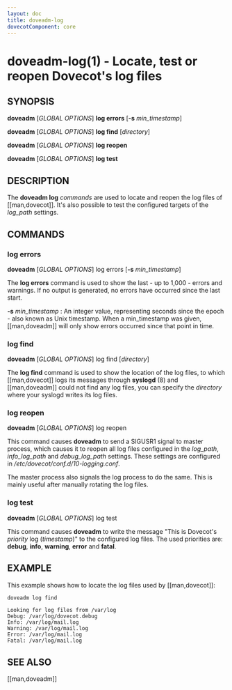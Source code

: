 ```yaml
---
layout: doc
title: doveadm-log
dovecotComponent: core
---
```


# doveadm-log(1) - Locate, test or reopen Dovecot's log files

## SYNOPSIS

**doveadm** [*GLOBAL OPTIONS*] **log errors** [**-s** *min_timestamp*]

**doveadm** [*GLOBAL OPTIONS*] **log find** [*directory*]

**doveadm** [*GLOBAL OPTIONS*] **log reopen**

**doveadm** [*GLOBAL OPTIONS*] **log test**

## DESCRIPTION

The **doveadm log** *commands* are used to locate and reopen the log
files of [[man,dovecot]]. It's also possible to test the configured
targets of the *log_path* settings.

<!-- @include: include/global-options.inc -->

## COMMANDS

### log errors

**doveadm** [*GLOBAL OPTIONS*] log errors [**-s** *min_timestamp*]

The **log errors** command is used to show the last - up to 1,000 -
errors and warnings. If no output is generated, no errors have occurred
since the last start.

**-s** *min_timestamp*
:   An integer value, representing seconds since the epoch - also known
    as Unix timestamp. When a min_timestamp was given, [[man,doveadm]]
    will only show errors occurred since that point in time.

### log find

**doveadm** [*GLOBAL OPTIONS*] log find [*directory*]

The **log find** command is used to show the location of the log files,
to which [[man,dovecot]]
logs its messages through **syslogd** (8) and [[man,doveadm]] could
not find any log files, you can specify the *directory* where your
syslogd writes its log files.

### log reopen

**doveadm** [*GLOBAL OPTIONS*] log reopen

This command causes **doveadm** to send a SIGUSR1 signal to master
process, which causes it to reopen all log files configured in the
*log_path*, *info_log_path* and *debug_log_path* settings. These
settings are configured in */etc/dovecot/conf.d/10-logging.conf*.

The master process also signals the log process to do the same. This
is mainly useful after manually rotating the log files.

### log test

**doveadm** [*GLOBAL OPTIONS*] log test

This command causes **doveadm** to write the message "This is Dovecot's
*priority* log (*timestamp*)" to the configured log files. The used
priorities are: **debug**, **info**, **warning**, **error** and
**fatal**.

## EXAMPLE

This example shows how to locate the log files used by [[man,dovecot]]:

```sh
doveadm log find
```
```
Looking for log files from /var/log
Debug: /var/log/dovecot.debug
Info: /var/log/mail.log
Warning: /var/log/mail.log
Error: /var/log/mail.log
Fatal: /var/log/mail.log
```

<!-- @include: include/reporting-bugs.inc -->

## SEE ALSO

[[man,doveadm]]
